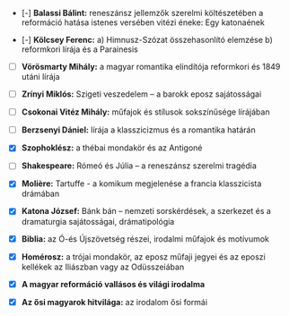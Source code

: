 - [-] **Balassi Bálint:** reneszánsz jellemzők szerelmi költészetében
   a reformáció hatása istenes versében
   vitézi éneke: Egy katonaének

- [-] **Kölcsey Ferenc:**
   a) Himnusz-Szózat összehasonlító elemzése
   b) reformkori lírája és a Parainesis

- [ ] **Vörösmarty Mihály:** a magyar romantika elindítója
   reformkori és 1849 utáni lírája

- [ ] **Zrínyi Miklós:** Szigeti veszedelem – a barokk eposz sajátosságai

- [ ] **Csokonai Vitéz Mihály:** műfajok és stílusok sokszínűsége lírájában

- [ ] **Berzsenyi Dániel:** lírája a klasszicizmus és a romantika határán

- [x] **Szophoklész:** a thébai mondakör és az Antigoné

- [ ] **Shakespeare:** Rómeó és Júlia – a reneszánsz szerelmi tragédia

- [x] **Molière:** Tartuffe - a komikum megjelenése a francia klasszicista drámában

- [x] **Katona József:** Bánk bán – nemzeti sorskérdések, a szerkezet és a dramaturgia
    sajátosságai, drámatipológia

- [x] **Biblia:** az Ó-és Újszövetség részei, irodalmi műfajok és motívumok

- [x] **Homérosz:** a trójai mondakör, az eposz műfaji jegyei és az eposzi kellékek az
    Iliászban vagy az Odüsszeiában

- [x] **A magyar reformáció vallásos és világi irodalma**

- [x] **Az ősi magyarok hitvilága:** az irodalom ősi formái
